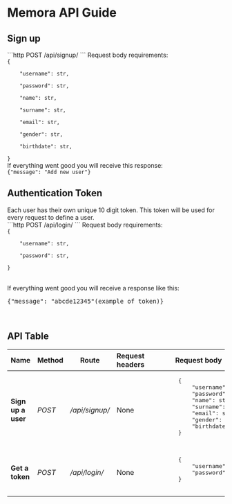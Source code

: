 <h1>Memora API Guide</h1>
<h2>Sign up</h2>
<p>
```http
POST /api/signup/
```
Request body requirements:<br>
<code>{<br>
    "username": str,<br>
    "password": str,<br>
    "name": str,<br>
    "surname": str,<br>
    "email": str,<br>
    "gender": str,<br>
    "birthdate": str,<br>
}<br></code>
If everything went good you will receive this response:<br>
<code>{"message": "Add new user"}</code><br></p>
<h2>Authentication Token</h2>
Each user has their own unique 10 digit token. This token will be used for every request to define a user.<br>
```http
POST /api/login/
```
Request body requirements:<br>
<code>{<br>
    "username": str,<br>
    "password": str,<br>
}<br>
</code><br>
If everything went good you will receive a response like this:<br>
<pre>{"message": "abcde12345"(example of token)}</pre><br>
<h2>API Table</h2>
<table>
<thead>
    <tr>
        <th>Name</th>
        <th>Method</th>
        <th>Route</th>
        <th>Request headers</th>
        <th>Request body</th>
        <th>Expected result</th>
        <th>Explanation</th>
    </tr>
</thead>
<tbody>
    <tr>
        <td><b>Sign up a user</b></td>
        <td><i>POST</i></td>
        <td><i>/api/signup/</i></td>
        <td>None</td>
        <td><pre>
        {
            "username": str,
            "password": str,
            "name": str,
            "surname": str,
            "email": str,
            "gender": str,
            "birthdate": str
        }
        </pre></td>
        <td><pre>{"message": "Add new user"}</pre></td>
    </tr>
    <tr>
        <td><b>Get a token</b></td>
        <td><i>POST</i></td>
        <td><i>/api/login/</i></td>
        <td>None</td>
        <td><pre>
        {
            "username": str,
            "password": str
        }
        </pre></td>
        <td><pre>{"message": "abcde12345"(example of token)}</pre></td>
    </tr>
</tbody>
</table>